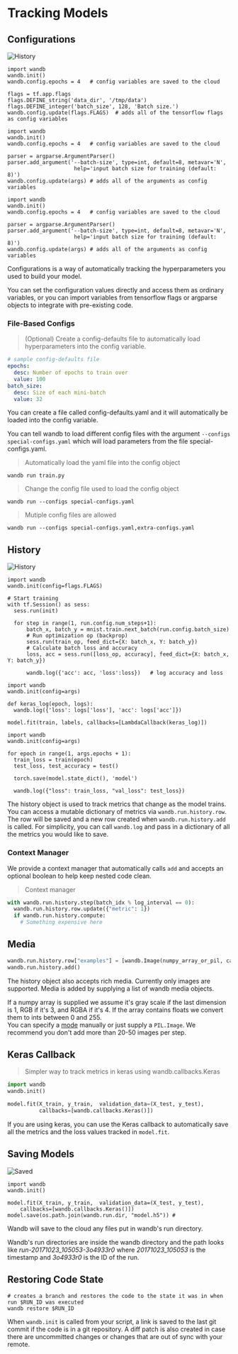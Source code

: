 # Tracking Models
## Configurations

![History](configuration.png)

```python--tensorflow
import wandb
wandb.init()
wandb.config.epochs = 4   # config variables are saved to the cloud

flags = tf.app.flags
flags.DEFINE_string('data_dir', '/tmp/data')
flags.DEFINE_integer('batch_size', 128, 'Batch size.')
wandb.config.update(flags.FLAGS)  # adds all of the tensorflow flags as config variables
```

```python--keras
import wandb
wandb.init()
wandb.config.epochs = 4   # config variables are saved to the cloud

parser = argparse.ArgumentParser()
parser.add_argument('--batch-size', type=int, default=8, metavar='N',
                     help='input batch size for training (default: 8)')
wandb.config.update(args) # adds all of the arguments as config variables
```

```python--pytorch
import wandb
wandb.init()
wandb.config.epochs = 4   # config variables are saved to the cloud

parser = argparse.ArgumentParser()
parser.add_argument('--batch-size', type=int, default=8, metavar='N',
                     help='input batch size for training (default: 8)')
wandb.config.update(args) # adds all of the arguments as config variables
```

Configurations is a way of automatically tracking the hyperparameters you used
to build your model.

You can set the configuration values directly and access them as ordinary variables, or
you can import variables from tensorflow flags or argparse objects to integrate
with pre-existing code.

### File-Based Configs

> (Optional) Create a config-defaults file to automatically load hyperparameters
> into the config variable.

```yaml
# sample config-defaults file
epochs:
  desc: Number of epochs to train over
  value: 100
batch_size:
  desc: Size of each mini-batch
  value: 32
```

You can create a file called config-defaults.yaml and it will automatically
be loaded into the config variable.

You can tell wandb to load different config files with the argument `--configs special-configs.yaml` which will load parameters from the file special-configs.yaml.

> Automatically load the yaml file into the config object

```shell
wandb run train.py
```

> Change the config file used to load the config object

```shell
wandb run --configs special-configs.yaml
```

> Mutiple config files are allowed

```shell
wandb run --configs special-configs.yaml,extra-configs.yaml
```

## History
![History](history.png)

```python--tensorflow
import wandb
wandb.init(config=flags.FLAGS)

# Start training
with tf.Session() as sess:
  sess.run(init)

  for step in range(1, run.config.num_steps+1):
      batch_x, batch_y = mnist.train.next_batch(run.config.batch_size)
      # Run optimization op (backprop)
      sess.run(train_op, feed_dict={X: batch_x, Y: batch_y})
      # Calculate batch loss and accuracy
      loss, acc = sess.run([loss_op, accuracy], feed_dict={X: batch_x, Y: batch_y})

      wandb.log({'acc': acc, 'loss':loss})   # log accuracy and loss
```

```python--keras
import wandb
wandb.init(config=args)

def keras_log(epoch, logs):
  wandb.log({'loss': logs['loss'], 'acc': logs['acc']})

model.fit(train, labels, callbacks=[LambdaCallback(keras_log)])
```

```python--pytorch
import wandb
wandb.init(config=args)

for epoch in range(1, args.epochs + 1):
  train_loss = train(epoch)
  test_loss, test_accuracy = test()

  torch.save(model.state_dict(), 'model')

  wandb.log({"loss": train_loss, "val_loss": test_loss})
```

The history object is used to track metrics that change as the model trains.  You can access 
a mutable dictionary of metrics via `wandb.run.history.row`.  The row will be saved and a new row created when 
`wandb.run.history.add` is called.  For simplicity, you can call `wandb.log` and pass in a dictionary of all the metrics you would like to save.

### Context Manager

We provide a context manager that automatically calls `add`
and accepts an optional boolean to help keep nested code clean.

> Context manager

```python
with wandb.run.history.step(batch_idx % log_interval == 0):
  wandb.run.history.row.update({"metric": 1})
  if wandb.run.history.compute:
    # Something expensive here
```

## Media

```python
wandb.run.history.row["examples"] = [wandb.Image(numpy_array_or_pil, caption="Label")]
wandb.run.history.add()
```

The history object also accepts rich media.  Currently only images are supported.  Media is added
by supplying a list of wandb media objects.


If a numpy array is supplied we assume it's gray scale if the last dimension is 1, RGB if it's 3, 
and RGBA if it's 4.  If the array contains floats we convert them to ints between 0 and 255.  
You can specify a [mode](https://pillow.readthedocs.io/en/3.1.x/handbook/concepts.html#concept-modes) 
manually or just supply a `PIL.Image`.  We recommend you don't add more than 20-50 images per step.

## Keras Callback

> Simpler way to track metrics in keras using wandb.callbacks.Keras

```python
import wandb
wandb.init()

model.fit(X_train, y_train,  validation_data=(X_test, y_test),
          callbacks=[wandb.callbacks.Keras()])
```

If you are using keras, you can use the Keras callback to automatically save
all the metrics and the loss values tracked in `model.fit`.

## Saving Models

![Saved](saved.png)

```python--keras
import wandb
wandb.init()

model.fit(X_train, y_train,  validation_data=(X_test, y_test),
    callbacks=[wandb.callbacks.Keras()])
model.save(os.path.join(wandb.run.dir, "model.h5")) #
```

Wandb will save to the cloud any files put in wandb's run directory.

Wandb's run directories are inside the wandb directory and the path looks like _run-20171023_105053-3o4933r0_ where _20171023_105053_ is the timestamp and _3o4933r0_ is the ID of the run.

## Restoring Code State

```
# creates a branch and restores the code to the state it was in when run $RUN_ID was executed
wandb restore $RUN_ID
```

When `wandb.init` is called from your script, a link is saved to the last git commit if the code
is in a git repository.  A diff patch is also created in case there are uncommitted changes or changes
that are out of sync with your remote.


